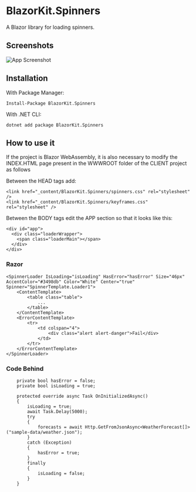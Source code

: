 ﻿# BlazorKit.Spinners

A Blazor library for loading spinners.

## Screenshots

![App Screenshot](https://raw.githubusercontent.com/kasuken/BlazorKit.Spinners/dev/blazorkit.spinners.gif)

## Installation

With Package Manager:

```
Install-Package BlazorKit.Spinners
```

With .NET CLI:

```
dotnet add package BlazorKit.Spinners
```

## How to use it

If the project is Blazor WebAssembly, it is also necessary to modify the INDEX.HTML page present in the WWWROOT folder of the CLIENT project as follows

Between the HEAD tags add:
```
<link href="_content/BlazorKit.Spinners/spinners.css" rel="stylesheet" />
<link href="_content/BlazorKit.Spinners/keyframes.css" rel="stylesheet" />
```

Between the BODY tags edit the APP section so that it looks like this:
```
<div id="app">
  <div class="loaderWrapper">
    <span class="loaderMain"></span>
  </div>
</div>
```

### Razor

```
<SpinnerLoader IsLoading="isLoading" HasError="hasError" Size="46px" AccentColor="#3498db" Color="White" Center="true" Spinner="SpinnerTemplate.Loader1">
    <ContentTemplate>
        <table class="table">
            ...
        </table>
    </ContentTemplate>
    <ErrorContentTemplate>
        <tr>
            <td colspan="4">
                <div class="alert alert-danger">Fail</div>
            </td>
        </tr>
    </ErrorContentTemplate>
</SpinnerLoader>
```

### Code Behind

```
    private bool hasError = false;
    private bool isLoading = true;

    protected override async Task OnInitializedAsync()
    {
        isLoading = true;
        await Task.Delay(5000);
        try
        {
            forecasts = await Http.GetFromJsonAsync<WeatherForecast[]>("sample-data/weather.json");
        }
        catch (Exception)
        {
            hasError = true;
        }
        finally
        {
            isLoading = false;
        }
    }
```
